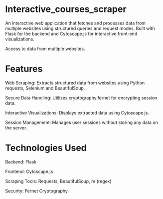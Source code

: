 # Interactive_courses_scraper

An interactive web application that fetches and processes data from multiple websites using structured queries and request modes. Built with Flask for the backend and Cytoscape.js for interactive front-end visualizations.

Access to data from multiple websites.

# Features

Web Scraping: Extracts structured data from websites using Python requests, Selenium and BeautifulSoup.

Secure Data Handling: Utilizes cryptography.fernet for encrypting session data.

Interactive Visualizations: Displays extracted data using Cytoscape.js.

Session Management: Manages user sessions without storing any data on the server.

# Technologies Used

Backend: Flask

Frontend: Cytoscape.js

Scraping Tools: Requests, BeautifulSoup, re (regex)

Security: Fernet Cryptography
